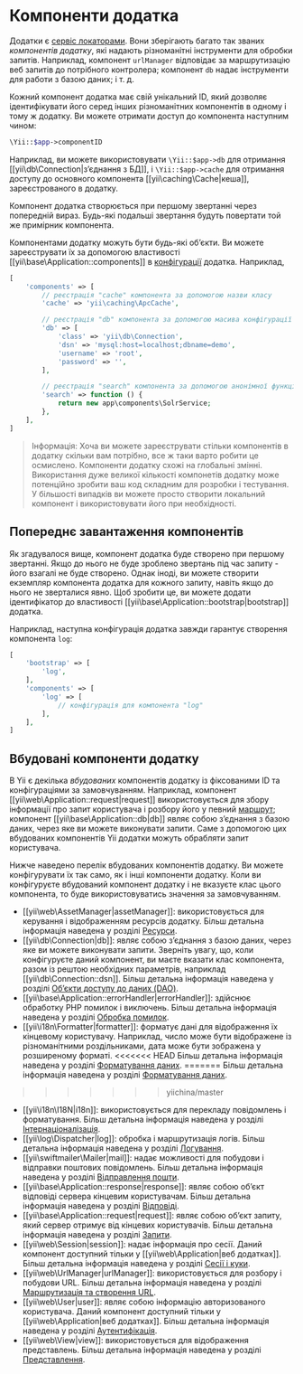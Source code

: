 Компоненти додатка
==================

Додатки є [сервіс локаторами](concept-service-locators.md). Вони зберігають багато так званих
*компонентів додатку*, які надають різноманітні інструменти для обробки запитів. Наприклад,
компонент `urlManager` відповідає за маршрутизацію веб запитів до потрібного контролера; 
компонент `db` надає інструменти для работи з базою даних; і т. д.

Кожний компонент додатка має свій унікальний ID, який дозволяє ідентифікувати його серед інших різноманітних компонентів
в одному і тому ж додатку. Ви можете отримати доступ до компонента наступним чином:

```php
\Yii::$app->componentID
```

Наприклад, ви можете використовувати `\Yii::$app->db` для отримання [[yii\db\Connection|з’єднання з БД]],
і `\Yii::$app->cache` для отримання доступу до основного компонента [[yii\caching\Cache|кеша]], зареєстрованого в додатку.

Компонент додатка створюється при першому звертанні через попередній вираз. 
Будь-які подальші звертання будуть повертати той же примірник компонента.

Компонентами додатку можуть бути будь-які об’єкти. Ви можете зареєструвати їх за допомогою властивості 
[[yii\base\Application::components]] в [конфігурації](structure-applications.md#application-configurations) додатка.
Наприклад,

```php
[
    'components' => [
        // реєстрація "cache" компонента за допомогою назви класу
        'cache' => 'yii\caching\ApcCache',

        // реєстрація "db" компонента за допомогою масива конфігурації
        'db' => [
            'class' => 'yii\db\Connection',
            'dsn' => 'mysql:host=localhost;dbname=demo',
            'username' => 'root',
            'password' => '',
        ],

        // реєстрація "search" компонента за допомогою анонімної функції
        'search' => function () {
            return new app\components\SolrService;
        },
    ],
]
```

> Інформація: Хоча ви можете зареєструвати стільки компонентів в додатку скільки вам потрібно,
  все ж таки варто робити це осмислено. Компоненти додатку схожі на глобальні змінні. 
  Використання дуже великої кількості компонетів додатку може потенційно зробити ваш код складним для розробки і тестування.
  У більшості випадків ви можете просто створити локальний компонент і використовувати його при необхідності.


## Попереднє завантаження компонентів <span id="bootstrapping-components"></span>

Як згадувалося вище, компонент додатка буде створено при першому звертанні.
Якщо до нього не буде зроблено звертань під час запиту - його взагалі не буде створено.
Однак іноді, ви можете створити екземпляр компонента додатка для кожного запиту, навіть якщо до нього не зверталися явно.
Щоб зробити це, ви можете додати ідентифікатор до властивості [[yii\base\Application::bootstrap|bootstrap]] додатка.

Наприклад, наступна конфігурація додатка завжди гарантує створення компонента `log`:

```php
[
    'bootstrap' => [
        'log',
    ],
    'components' => [
        'log' => [
            // конфігурація для компонента "log"
        ],
    ],
]
```


## Вбудовані компоненти додатку <span id="core-application-components"></span>

В Yii є декілька *вбудованих* компонентів додатку із фіксованими ID та конфігураціями за замовчуванням. 
Наприклад, компонент [[yii\web\Application::request|request]] використовується для збору інформації про запит 
користувача і розбору його у певний [маршрут](runtime-routing.md); компонент [[yii\base\Application::db|db]] 
являє собою з’єднання з базою даних, через яке ви можете виконувати запити. 
Саме з допомогою цих вбудованих компонентів Yii додатки можуть обрабляти запит користувача.

Нижче наведено перелік вбудованих компонентів додатку. Ви можете конфігурувати їх так само, як і інші компоненти додатку.
Коли ви конфігуруєте вбудований компонент додатку і не вказуєте клас цього компонента, то буде використовуватись 
значення за замовчуванням.

* [[yii\web\AssetManager|assetManager]]: використовується для керування і відображенням ресурсів додатку.
  Більш детальна інформація наведена у розділі [Ресурси](output-assets.md).
* [[yii\db\Connection|db]]: являє собою з’єднання з базою даних, через яке ви можете виконувати запити.
  Зверніть увагу, що, коли конфігуруєте даний компонент, ви маєте вказати клас компонента, разом із рештою 
  необхідних параметрів, наприклад [[yii\db\Connection::dsn]].
  Більш детальна інформація наведена у розділі [Об’єкти доступу до даних (DAO)](db-dao.md).
* [[yii\base\Application::errorHandler|errorHandler]]: здійснює обработку PHP помилок і виключень.
  Більш детальна інформація наведена у розділі [Обробка помилок](runtime-handling-errors.md).
* [[yii\i18n\Formatter|formatter]]: форматує дані для відображення їх кінцевому користувачу. Наприклад, число може
  бути відображене із різноманітними роздільниками, дата може бути зображена у розширеному форматі.
<<<<<<< HEAD
  Більш детальна інформація наведена у розділі [Форматування даних](output-formatter.md).
=======
  Більш детальна інформація наведена у розділі [Форматування даних](output-formatting.md).
>>>>>>> yiichina/master
* [[yii\i18n\I18N|i18n]]: використовується для перекладу повідомлень і форматування.
  Більш детальна інформація наведена у розділі [Інтернаціоналізація](tutorial-i18n.md).
* [[yii\log\Dispatcher|log]]: обробка і маршрутизація логів.
  Більш детальна інформація наведена у розділі [Логування](runtime-logging.md).
* [[yii\swiftmailer\Mailer|mail]]: надає можливості для побудови і відправки поштових повідомлень.
  Більш детальна інформація наведена у розділі [Відправлення пошти](tutorial-mailing.md).
* [[yii\base\Application::response|response]]: являє собою об’єкт відповіді сервера кінцевим користувачам.
  Більш детальна інформація наведена у розділі [Відповіді](runtime-responses.md).
* [[yii\base\Application::request|request]]: являє собою об’єкт запиту, який сервер отримує від кінцевих користувачів.
  Більш детальна інформація наведена у розділі [Запити](runtime-requests.md).
* [[yii\web\Session|session]]: надає інформація про сесії. 
  Даний компонент доступний тільки у [[yii\web\Application|веб додатках]].
  Більш детальна інформація наведена у розділі [Сесії і куки](runtime-sessions-cookies.md).
* [[yii\web\UrlManager|urlManager]]: використовується для розбору і побудови URL.
  Більш детальна інформація наведена у розділі [Маршрутизація та створення URL](runtime-routing.md).
* [[yii\web\User|user]]: являє собою інформацію авторизованого користувача.
  Даний компонент доступний тільки у [[yii\web\Application|веб додатках]].
  Більш детальна інформація наведена у розділі [Аутентифікація](security-authentication.md).
* [[yii\web\View|view]]: використовується для відображення представлень.
  Більш детальна інформація наведена у розділі [Представлення](structure-views.md).
